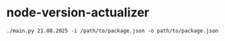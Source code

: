 # node-version-actualizer

```shell
./main.py 21.08.2025 -i /path/to/package.json -o path/to/package.json
```

